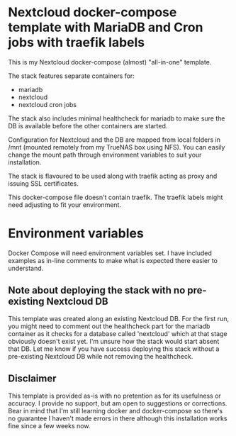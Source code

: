 # Nextcloud docker-compose template with MariaDB and Cron jobs with traefik labels

This is my Nextcloud docker-compose (almost) "all-in-one" template.

The stack features separate containers for:
- mariadb
- nextcloud
- nextcloud cron jobs

The stack also includes minimal healthcheck for mariadb to make sure the DB is available before the other containers are started.

Configuration for Nextcloud and the DB are mapped from local folders in /mnt (mounted remotely from my TrueNAS box using NFS). You can easily change the mount path through environment variables to suit your installation.

The stack is flavoured to be used along with traefik acting as proxy and issuing SSL certificates.

This docker-compose file doesn't contain traefik. The traefik labels might need adjusting to fit your environment.

# Environment variables

Docker Compose will need environment variables set. I have included examples as in-line comments to make what is expected there easier to understand. 

## Note about deploying the stack with no pre-existing Nextcloud DB

This template was created along an existing Nextcloud DB. For the first run, you might need to comment out the healthcheck part for the mariadb container as it checks for a database called 'nextcloud' which at that stage obviously doesn't exist yet. I'm unsure how the stack would start absent that DB. Let me know if you have success deploying this stack without a pre-existing Nextcloud DB while not removing the healthcheck.

## Disclaimer

This template is provided as-is with no pretention as for its usefulness or accuracy. I provide no support, but am open to suggestions or corrections. Bear in mind that I'm still learning docker and docker-compose so there's no guarantee I haven't made errors in there although this installation works fine since a few weeks now.
